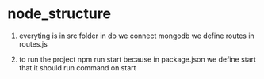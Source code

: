 # node_structure

1. everyting is in src folder
   in db we connect mongodb
   we define routes in routes.js

2. to run the project
   npm run start
   because in package.json we define start that it should run command on start
